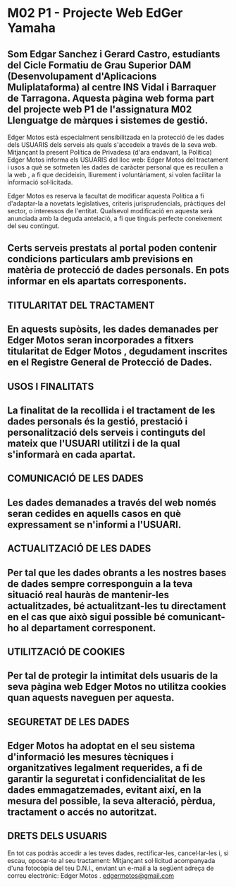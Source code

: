 # M02 P1 - Projecte Web EdGer Yamaha

Som Edgar Sanchez i Gerard Castro, estudiants del Cicle Formatiu de Grau Superior DAM (Desenvolupament d'Aplicacions Muliplataforma) al centre 
INS Vidal i Barraquer de Tarragona. Aquesta pàgina web forma part del projecte web P1 de l'assignatura M02 Llenguatge de màrques i sistemes de gestió.
---
Edger Motos està especialment sensibilitzada en la protecció de les dades dels USUARIS dels serveis als quals s'accedeix a través de la seva web. Mitjançant la present Política de Privadesa (d'ara endavant, la Política) Edger Motos informa els USUARIS del lloc web: Edger Motos del tractament i usos a què se sotmeten les dades de caràcter personal que es recullen a la web , a fi que decideixin, lliurement i voluntàriament, si volen facilitar la informació sol·licitada.

Edger Motos es reserva la facultat de modificar aquesta Política a fi d'adaptar-la a novetats legislatives, criteris jurisprudencials, pràctiques del sector, o interessos de l'entitat. Qualsevol modificació en aquesta serà anunciada amb la deguda antelació, a fi que tinguis perfecte coneixement del seu contingut.

Certs serveis prestats al portal poden contenir condicions particulars amb previsions en matèria de protecció de dades personals. En pots informar en els apartats corresponents.
---
## TITULARITAT DEL TRACTAMENT
En aquests supòsits, les dades demanades per Edger Motos seran incorporades a fitxers titularitat de Edger Motos , degudament inscrites en el Registre General de Protecció de Dades.
---
## USOS I FINALITATS
La finalitat de la recollida i el tractament de les dades personals és la gestió, prestació i personalització dels serveis i continguts del mateix que l'USUARI utilitzi i de la qual s'informarà en cada apartat.
---
## COMUNICACIÓ DE LES DADES
Les dades demanades a través del web només seran cedides en aquells casos en què expressament se n'informi a l'USUARI.
---
## ACTUALITZACIÓ DE LES DADES
Per tal que les dades obrants a les nostres bases de dades sempre corresponguin a la teva situació real hauràs de mantenir-les actualitzades, bé actualitzant-les tu directament en el cas que això sigui possible bé comunicant-ho al departament corresponent.
---
## UTILITZACIÓ DE COOKIES
Per tal de protegir la intimitat dels usuaris de la seva pàgina web Edger Motos no utilitza cookies quan aquests naveguen per aquesta.
---
## SEGURETAT DE LES DADES
Edger Motos ha adoptat en el seu sistema d'informació les mesures tècniques i organitzatives legalment requerides, a fi de garantir la seguretat i confidencialitat de les dades emmagatzemades, evitant així, en la mesura del possible, la seva alteració, pèrdua, tractament o accés no autoritzat.
---
## DRETS DELS USUARIS
En tot cas podràs accedir a les teves dades, rectificar-les, cancel·lar-les i, si escau, oposar-te al seu tractament:
Mitjançant sol·licitud acompanyada d'una fotocòpia del teu D.N.I., enviant un e-mail a la següent adreça de correu electrònic: Edger Motos . edgermotos@gmail.com

